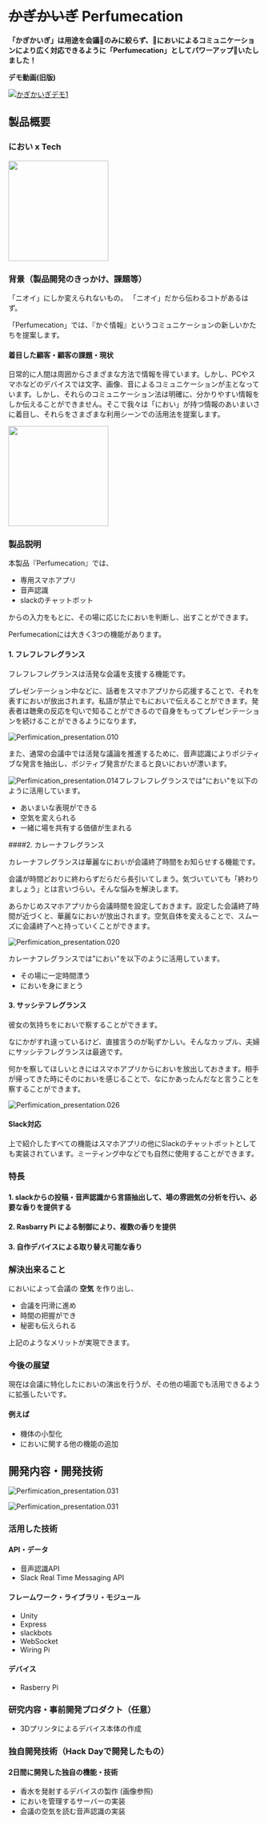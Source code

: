 # ~~かぎかいぎ~~ Perfumecation

**「かぎかいぎ」は用途を会議のみに絞らず、においによるコミュニケーションにより広く対応できるように「Perfumecation」としてパワーアップいたしました！**

**デモ動画(旧版)**

[![かぎかいぎデモ1](video/thumb.png)](https://youtu.be/AlUW1v5Ie9c)

## 製品概要
### におい x Tech

<img src="img/presen/Perfimication_presentation.003.png" height="200" />

### 背景（製品開発のきっかけ、課題等）

「ニオイ」にしか変えられないもの。
「ニオイ」だから伝わるコトがあるはず。

「Perfumecation」では、『かぐ情報』というコミュニケーションの新しいかたちを提案します。


#### 着目した顧客・顧客の課題・現状

日常的に人間は周囲からさまざまな方法で情報を得ています。しかし、PCやスマホなどのデバイスでは文字、画像、音によるコミュニケーションが主となっています。しかし、それらのコミュニケーション法は明確に、分かりやすい情報をしか伝えることができません。そこで我々は「におい」が持つ情報のあいまいさに着目し、それらをさまざまな利用シーンでの活用法を提案します。

<img src="img/info.png" height="200" />



### 製品説明

本製品『Perfumecation』では、

- 専用スマホアプリ
- 音声認識
- slackのチャットボット

からの入力をもとに、その場に応じたにおいを判断し、出すことができます。

Perfumecationには大きく3つの機能があります。

#### 1. フレフレフレグランス

フレフレフレグランスは活発な会議を支援する機能です。

プレゼンテーション中などに、話者をスマホアプリから応援することで、それを表すにおいが放出されます。私語が禁止でもにおいで伝えることができます。発表者は聴衆の反応を匂いで知ることができるので自身をもってプレゼンテーションを続けることができるようになります。

![Perfimication_presentation.010](img/presen/Perfimication_presentation.010.png)

また、通常の会議中では活発な議論を推進するために、音声認識によりポジティブな発言を抽出し、ポジティブ発言がたまると良いにおいが漂います。



![Perfimication_presentation.014](img/presen/Perfimication_presentation.014.png)フレフレフレグランスでは"におい"を以下のように活用しています。

- あいまいな表現ができる
- 空気を変えられる
- 一緒に場を共有する価値が生まれる

####2. カレーナフレグランス

カレーナフレグランスは華麗なにおいが会議終了時間をお知らせする機能です。

会議が時間どおりに終わらずだらだら長引いてしまう。気づいていても「終わりましょう」とは言いづらい。そんな悩みを解決します。

あらかじめスマホアプリから会議時間を設定しておきます。設定した会議終了時間が近づくと、華麗なにおいが放出されます。空気自体を変えることで、スムーズに会議終了へと持っていくことができます。

![Perfimication_presentation.020](img/presen/Perfimication_presentation.020.png)

カレーナフレグランスでは"におい"を以下のように活用しています。

- その場に一定時間漂う
- においを身にまとう

#### 3. サッシテフレグランス

彼女の気持ちをにおいで察することができます。

なにかがすれ違っているけど、直接言うのが恥ずかしい。そんなカップル、夫婦にサッシテフレグランスは最適です。

何かを察してほしいときにはスマホアプリからにおいを放出しておきます。相手が帰ってきた時にそのにおいを感じることで、なにかあったんだなと言うことを察することができます。

![Perfimication_presentation.026](img/presen/Perfimication_presentation.026.png)

#### Slack対応

上で紹介したすべての機能はスマホアプリの他にSlackのチャットボットとしても実装されています。ミーティング中などでも自然に使用することができます。

### 特長

#### 1. slackからの投稿・音声認識から言語抽出して、場の雰囲気の分析を行い、必要な香りを提供する

#### 2. Rasbarry Pi による制御により、複数の香りを提供

#### 3. 自作デバイスによる取り替え可能な香り

### 解決出来ること

においによって会議の **空気** を作り出し、
- 会議を円滑に進め
- 時間の把握ができ
- 秘密も伝えられる

上記のようなメリットが実現できます。

### 今後の展望

現在は会議に特化したにおいの演出を行うが、その他の場面でも活用できるように拡張したいです。

#### 例えば

- 機体の小型化
- においに関する他の機能の追加

## 開発内容・開発技術

![Perfimication_presentation.031](img/presen/Perfimication_presentation.031.png)

![Perfimication_presentation.031](img/presen/Perfimication_presentation.032.png)


### 活用した技術
#### API・データ

* 音声認識API
* Slack Real Time Messaging API

#### フレームワーク・ライブラリ・モジュール

* Unity
* Express
* slackbots
* WebSocket
* Wiring Pi

#### デバイス

* Rasberry Pi

### 研究内容・事前開発プロダクト（任意）

* 3Dプリンタによるデバイス本体の作成


### 独自開発技術（Hack Dayで開発したもの）
#### 2日間に開発した独自の機能・技術

* 香水を発射するデバイスの製作 (画像参照)
* においを管理するサーバーの実装
* 会議の空気を読む音声認識の実装
